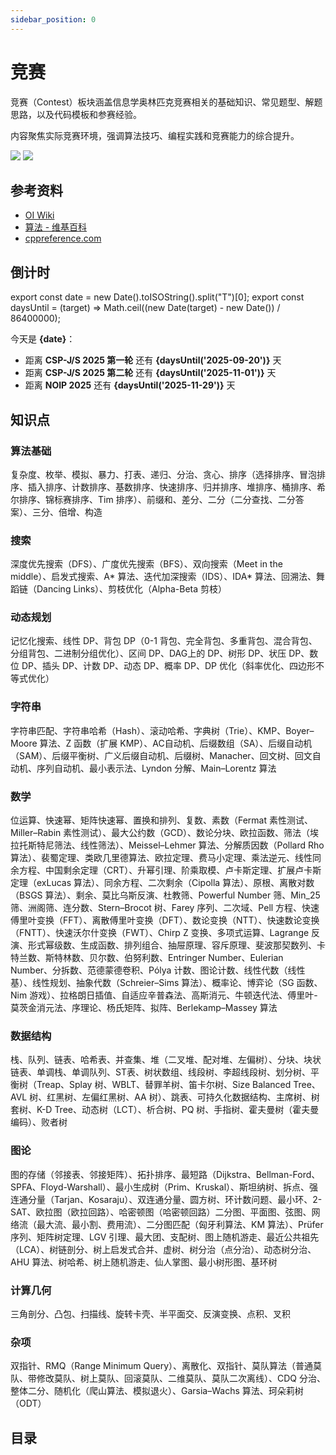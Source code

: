 ```yaml
---
sidebar_position: 0
---
```


# 竞赛

竞赛（Contest）板块涵盖信息学奥林匹克竞赛相关的基础知识、常见题型、解题思路，以及代码模板和参赛经验。

内容聚焦实际竞赛环境，强调算法技巧、编程实践和竞赛能力的综合提升。

![](/img/docs/contest-light.svg#gh-light-mode-only)
![](/img/docs/contest-dark.svg#gh-dark-mode-only)

## 参考资料

- [OI Wiki](https://oi-wiki.org)
- [算法 - 维基百科](https://zh.wikipedia.org/zh-cn/算法)
- [cppreference.com](https://zh.cppreference.com/w/首页)

## 倒计时

export const date = new Date().toISOString().split("T")[0];
export const daysUntil = (target) => Math.ceil((new Date(target) - new Date()) / 86400000);

今天是 **{date}**：

- 距离 **CSP-J/S 2025 第一轮** 还有 **{daysUntil('2025-09-20')}** 天
- 距离 **CSP-J/S 2025 第二轮** 还有 **{daysUntil('2025-11-01')}** 天
- 距离 **NOIP 2025** 还有 **{daysUntil('2025-11-29')}** 天

## 知识点

### 算法基础

复杂度、枚举、模拟、暴力、打表、递归、分治、贪心、排序（选择排序、冒泡排序、插入排序、计数排序、基数排序、快速排序、归并排序、堆排序、桶排序、希尔排序、锦标赛排序、Tim 排序）、前缀和、差分、二分（二分查找、二分答案）、三分、倍增、构造

### 搜索

深度优先搜索（DFS）、广度优先搜索（BFS）、双向搜索（Meet in the middle）、启发式搜索、A\* 算法、迭代加深搜索（IDS）、IDA\* 算法、回溯法、舞蹈链（Dancing Links）、剪枝优化（Alpha-Beta 剪枝）

### 动态规划

记忆化搜索、线性 DP、背包 DP（0-1 背包、完全背包、多重背包、混合背包、分组背包、二进制分组优化）、区间 DP、DAG上的 DP、树形 DP、状压 DP、数位 DP、插头 DP、计数 DP、动态 DP、概率 DP、DP 优化（斜率优化、四边形不等式优化）

### 字符串

字符串匹配、字符串哈希（Hash）、滚动哈希、字典树（Trie）、KMP、Boyer–Moore 算法、Z 函数（扩展 KMP）、AC自动机、后缀数组（SA）、后缀自动机（SAM）、后缀平衡树、广义后缀自动机、后缀树、Manacher、回文树、回文自动机、序列自动机、最小表示法、Lyndon 分解、Main–Lorentz 算法

### 数学

位运算、快速幂、矩阵快速幂、置换和排列、复数、素数（Fermat 素性测试、Miller–Rabin 素性测试）、最大公约数（GCD）、数论分块、欧拉函数、筛法（埃拉托斯特尼筛法、线性筛法）、Meissel–Lehmer 算法、分解质因数（Pollard Rho 算法）、裴蜀定理、类欧几里德算法、欧拉定理、费马小定理、乘法逆元、线性同余方程、中国剩余定理（CRT）、升幂引理、阶乘取模、卢卡斯定理、扩展卢卡斯定理（exLucas 算法）、同余方程、二次剩余（Cipolla 算法）、原根、离散对数（BSGS 算法）、剩余、莫比乌斯反演、杜教筛、Powerful Number 筛、Min_25 筛、洲阁筛、连分数、Stern–Brocot 树、Farey 序列、二次域、Pell 方程、快速傅里叶变换（FFT）、离散傅里叶变换（DFT）、数论变换（NTT）、快速数论变换（FNTT）、快速沃尔什变换（FWT）、Chirp Z 变换、多项式运算、Lagrange 反演、形式幂级数、生成函数、排列组合、抽屉原理、容斥原理、斐波那契数列、卡特兰数、斯特林数、贝尔数、伯努利数、Entringer Number、Eulerian Number、分拆数、范德蒙德卷积、Pólya 计数、图论计数、线性代数（线性基）、线性规划、抽象代数（Schreier–Sims 算法）、概率论、博弈论（SG 函数、Nim 游戏）、拉格朗日插值、自适应辛普森法、高斯消元、牛顿迭代法、傅里叶-莫茨金消元法、序理论、杨氏矩阵、拟阵、Berlekamp–Massey 算法

### 数据结构

栈、队列、链表、哈希表、并查集、堆（二叉堆、配对堆、左偏树）、分块、块状链表、单调栈、单调队列、ST表、树状数组、线段树、李超线段树、划分树、平衡树（Treap、Splay 树、WBLT、替罪羊树、笛卡尔树、Size Balanced Tree、AVL 树、红黑树、左偏红黑树、AA 树）、跳表、可持久化数据结构、主席树、树套树、K-D Tree、动态树（LCT）、析合树、PQ 树、手指树、霍夫曼树（霍夫曼编码）、败者树

### 图论

图的存储（邻接表、邻接矩阵）、拓扑排序、最短路（Dijkstra、Bellman-Ford、SPFA、Floyd-Warshall）、最小生成树（Prim、Kruskal）、斯坦纳树、拆点、强连通分量（Tarjan、Kosaraju）、双连通分量、圆方树、环计数问题、最小环、2-SAT、欧拉图（欧拉回路）、哈密顿图（哈密顿回路）二分图、平面图、弦图、网络流（最大流、最小割、费用流）、二分图匹配（匈牙利算法、KM 算法）、Prüfer 序列、矩阵树定理、LGV 引理、最大团、支配树、图上随机游走、最近公共祖先（LCA）、树链剖分、树上启发式合并、虚树、树分治（点分治）、动态树分治、AHU 算法、树哈希、树上随机游走、仙人掌图、最小树形图、基环树

### 计算几何

三角剖分、凸包、扫描线、旋转卡壳、半平面交、反演变换、点积、叉积

### 杂项

双指针、RMQ（Range Minimum Query）、离散化、双指针、莫队算法（普通莫队、带修改莫队、树上莫队、回滚莫队、二维莫队、莫队二次离线）、CDQ 分治、整体二分、随机化（爬山算法、模拟退火）、Garsia–Wachs 算法、珂朵莉树（ODT）

## 目录

<DocCardList />
